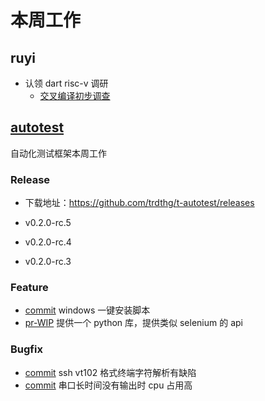 # 本周工作

## ruyi

- 认领 dart risc-v 调研
  - [交叉编译初步调查](../doc/ruyi/vscode-dart/README.md)

## [autotest](https://github.com/trdthg/t-autotest)

自动化测试框架本周工作

### Release

- 下载地址：<https://github.com/trdthg/t-autotest/releases>

- v0.2.0-rc.5
- v0.2.0-rc.4
- v0.2.0-rc.3

### Feature

- [commit](https://github.com/trdthg/t-autotest/commit/a8f315fc8e0096ba6f25f67ac5adfcaaef6bc93c) windows 一键安装脚本
- [pr-WIP](https://github.com/trdthg/t-autotest/pull/1) 提供一个 python 库，提供类似 selenium 的 api

### Bugfix

- [commit](https://github.com/trdthg/t-autotest/commit/c0aa2df773688c2c5f024ce1b5bd3d0022162c5e) ssh vt102 格式终端字符解析有缺陷
- [commit](https://github.com/trdthg/t-autotest/commit/4a6276624ad9dcef83022e2d2669bbb5c6978064) 串口长时间没有输出时 cpu 占用高
